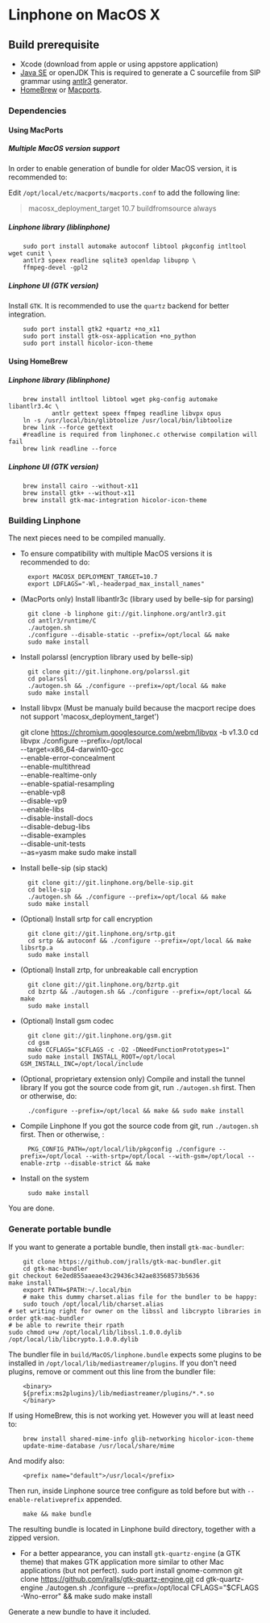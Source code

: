 # Linphone on MacOS X

## Build prerequisite

* Xcode (download from apple or using appstore application)
* [Java SE](http://www.oracle.com/technetwork/java/javase/downloads/index.html) or openJDK
 This is required to generate a C sourcefile from SIP grammar using [antlr3](http://www.antlr3.org/) generator.
* [HomeBrew](http://brew.sh) or [Macports](http://www.macports.org/).

### Dependencies

#### Using MacPorts

##### Multiple MacOS version support

In order to enable generation of bundle for older MacOS version, it is recommended to:

 Edit `/opt/local/etc/macports/macports.conf` to add the following line:

 > macosx_deployment_target 10.7
 > buildfromsource always


##### Linphone library (liblinphone)

        sudo port install automake autoconf libtool pkgconfig intltool wget cunit \
        antlr3 speex readline sqlite3 openldap libupnp \
        ffmpeg-devel -gpl2

##### Linphone UI (GTK version)

Install `GTK`. It is recommended to use the `quartz` backend for better integration.

        sudo port install gtk2 +quartz +no_x11
        sudo port install gtk-osx-application +no_python
        sudo port install hicolor-icon-theme

#### Using HomeBrew

##### Linphone library (liblinphone)

        brew install intltool libtool wget pkg-config automake libantlr3.4c \
                antlr gettext speex ffmpeg readline libvpx opus
        ln -s /usr/local/bin/glibtoolize /usr/local/bin/libtoolize
        brew link --force gettext
        #readline is required from linphonec.c otherwise compilation will fail
        brew link readline --force

##### Linphone UI (GTK version)

        brew install cairo --without-x11
        brew install gtk+ --without-x11
        brew install gtk-mac-integration hicolor-icon-theme

### Building Linphone

The next pieces need to be compiled manually.

* To ensure compatibility with multiple MacOS versions it is recommended to do:

        export MACOSX_DEPLOYMENT_TARGET=10.7
        export LDFLAGS="-Wl,-headerpad_max_install_names"

* (MacPorts only) Install libantlr3c (library used by belle-sip for parsing)

        git clone -b linphone git://git.linphone.org/antlr3.git
        cd antlr3/runtime/C
        ./autogen.sh
        ./configure --disable-static --prefix=/opt/local && make
        sudo make install

* Install polarssl (encryption library used by belle-sip)

        git clone git://git.linphone.org/polarssl.git
        cd polarssl
        ./autogen.sh && ./configure --prefix=/opt/local && make
        sudo make install

* Install libvpx (Must be manualy build because the macport recipe does not support 'macosx_deployment_target')

	git clone https://chromium.googlesource.com/webm/libvpx -b v1.3.0
	cd libvpx
	./configure --prefix=/opt/local \
		--target=x86_64-darwin10-gcc \
	        --enable-error-concealment \
	        --enable-multithread \
	        --enable-realtime-only \
	        --enable-spatial-resampling \
	        --enable-vp8 \
	        --disable-vp9 \
	        --enable-libs \
	        --disable-install-docs \
	        --disable-debug-libs \
	        --disable-examples \
	        --disable-unit-tests \
	        --as=yasm
	make
	sudo make install

* Install belle-sip (sip stack)

        git clone git://git.linphone.org/belle-sip.git
        cd belle-sip
        ./autogen.sh && ./configure --prefix=/opt/local && make
        sudo make install

* (Optional) Install srtp for call encryption

        git clone git://git.linphone.org/srtp.git
        cd srtp && autoconf && ./configure --prefix=/opt/local && make libsrtp.a
        sudo make install

* (Optional) Install zrtp, for unbreakable call encryption

        git clone git://git.linphone.org/bzrtp.git
        cd bzrtp && ./autogen.sh && ./configure --prefix=/opt/local && make
        sudo make install

* (Optional) Install gsm codec

        git clone git://git.linphone.org/gsm.git
        cd gsm
        make CCFLAGS="$CFLAGS -c -O2 -DNeedFunctionPrototypes=1"
        sudo make install INSTALL_ROOT=/opt/local GSM_INSTALL_INC=/opt/local/include

* (Optional, proprietary extension only) Compile and install the tunnel library
 If you got the source code from git, run `./autogen.sh` first.
 Then or otherwise, do:

        ./configure --prefix=/opt/local && make && sudo make install

* Compile Linphone
 If you got the source code from git, run `./autogen.sh` first.
 Then or otherwise, :

        PKG_CONFIG_PATH=/opt/local/lib/pkgconfig ./configure --prefix=/opt/local --with-srtp=/opt/local --with-gsm=/opt/local --enable-zrtp --disable-strict && make

* Install on the system

        sudo make install

 You are done.

### Generate portable bundle

If you want to generate a portable bundle, then install `gtk-mac-bundler`:

        git clone https://github.com/jralls/gtk-mac-bundler.git
        cd gtk-mac-bundler
	git checkout 6e2ed855aaeae43c29436c342ae83568573b5636
	make install
        export PATH=$PATH:~/.local/bin
        # make this dummy charset.alias file for the bundler to be happy:
        sudo touch /opt/local/lib/charset.alias
	# set writing right for owner on the libssl and libcrypto libraries in order gtk-mac-bundler
	# be able to rewrite their rpath
	sudo chmod u+w /opt/local/lib/libssl.1.0.0.dylib /opt/local/lib/libcrypto.1.0.0.dylib

The bundler file in `build/MacOS/linphone.bundle` expects some plugins to be installed in `/opt/local/lib/mediastreamer/plugins`.
If you don't need plugins, remove or comment out this line from the bundler file:

        <binary>
        ${prefix:ms2plugins}/lib/mediastreamer/plugins/*.*.so
        </binary>

If using HomeBrew, this is not working yet. However you will at least need to:

        brew install shared-mime-info glib-networking hicolor-icon-theme
        update-mime-database /usr/local/share/mime

 And modify also:

        <prefix name="default">/usr/local</prefix>

Then run, inside Linphone source tree configure as told before but with `--enable-relativeprefix` appended.

        make && make bundle

The resulting bundle is located in Linphone build directory, together with a zipped version.

* For a better appearance, you can install `gtk-quartz-engine` (a GTK theme) that makes GTK application more similar to other Mac applications (but not perfect).
	sudo port install gnome-common
        git clone https://github.com/jralls/gtk-quartz-engine.git
        cd gtk-quartz-engine
        ./autogen.sh
        ./configure --prefix=/opt/local CFLAGS="$CFLAGS -Wno-error" && make
        sudo make install

Generate a new bundle to have it included.





